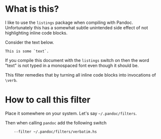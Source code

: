 # What is this?

I like to use the `listings` package when compiling with Pandoc.
Unfortunately this has a somewhat subtle unintended side effect
of not highlighting inline code blocks.

Consider the text below.

    This is some `text`.

If you compile this document with the `listings` switch on
then the word "text" is not typed in a monospaced font
even though it should be.

This filter remedies that by turning all inline code blocks
into invocations of `\verb`.

# How to call this filter

Place it somewhere on your system.
Let's say `~/.pandoc/filters`.

Then when calling `pandoc` add the following switch

~~~~
    --filter ~/.pandoc/filters/verbatim.hs
~~~~

